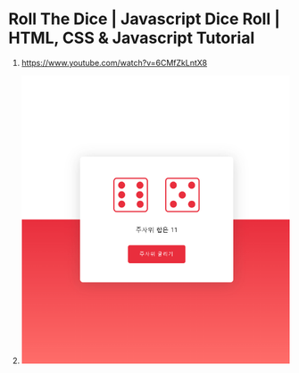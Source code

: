 # Roll The Dice | Javascript Dice Roll | HTML, CSS & Javascript Tutorial

1. <https://www.youtube.com/watch?v=6CMfZkLntX8>

2. ![캡쳐](screenshot.gif)
